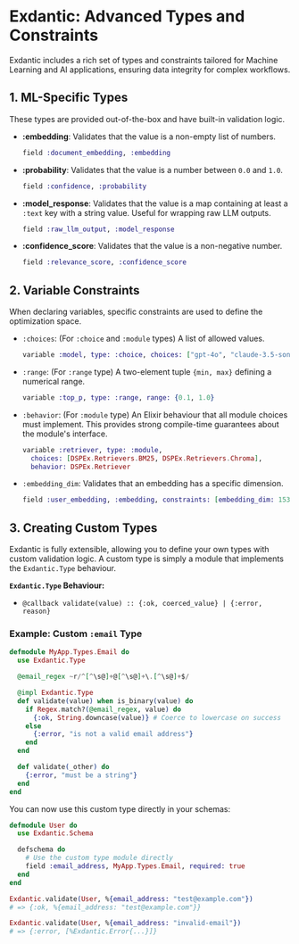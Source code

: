 # Exdantic: Advanced Types and Constraints

Exdantic includes a rich set of types and constraints tailored for Machine Learning and AI applications, ensuring data integrity for complex workflows.

## 1. ML-Specific Types

These types are provided out-of-the-box and have built-in validation logic.

*   **:embedding**: Validates that the value is a non-empty list of numbers.
    ```elixir
    field :document_embedding, :embedding
    ```

*   **:probability**: Validates that the value is a number between `0.0` and `1.0`.
    ```elixir
    field :confidence, :probability
    ```

*   **:model_response**: Validates that the value is a map containing at least a `:text` key with a string value. Useful for wrapping raw LLM outputs.
    ```elixir
    field :raw_llm_output, :model_response
    ```

*   **:confidence_score**: Validates that the value is a non-negative number.
    ```elixir
    field :relevance_score, :confidence_score
    ```

## 2. Variable Constraints

When declaring variables, specific constraints are used to define the optimization space.

*   `:choices`: (For `:choice` and `:module` types) A list of allowed values.
    ```elixir
    variable :model, type: :choice, choices: ["gpt-4o", "claude-3.5-sonnet"]
    ```
*   `:range`: (For `:range` type) A two-element tuple `{min, max}` defining a numerical range.
    ```elixir
    variable :top_p, type: :range, range: {0.1, 1.0}
    ```
*   `:behavior`: (For `:module` type) An Elixir behaviour that all module choices must implement. This provides strong compile-time guarantees about the module's interface.
    ```elixir
    variable :retriever, type: :module,
      choices: [DSPEx.Retrievers.BM25, DSPEx.Retrievers.Chroma],
      behavior: DSPEx.Retriever
    ```
*   `:embedding_dim`: Validates that an embedding has a specific dimension.
    ```elixir
    field :user_embedding, :embedding, constraints: [embedding_dim: 1536]
    ```

## 3. Creating Custom Types

Exdantic is fully extensible, allowing you to define your own types with custom validation logic. A custom type is simply a module that implements the `Exdantic.Type` behaviour.

**`Exdantic.Type` Behaviour:**

*   `@callback validate(value) :: {:ok, coerced_value} | {:error, reason}`

### Example: Custom `:email` Type

```elixir
defmodule MyApp.Types.Email do
  use Exdantic.Type

  @email_regex ~r/^[^\s@]+@[^\s@]+\.[^\s@]+$/

  @impl Exdantic.Type
  def validate(value) when is_binary(value) do
    if Regex.match?(@email_regex, value) do
      {:ok, String.downcase(value)} # Coerce to lowercase on success
    else
      {:error, "is not a valid email address"}
    end
  end

  def validate(_other) do
    {:error, "must be a string"}
  end
end
```

You can now use this custom type directly in your schemas:

```elixir
defmodule User do
  use Exdantic.Schema

  defschema do
    # Use the custom type module directly
    field :email_address, MyApp.Types.Email, required: true
  end
end

Exdantic.validate(User, %{email_address: "test@example.com"})
# => {:ok, %{email_address: "test@example.com"}}

Exdantic.validate(User, %{email_address: "invalid-email"})
# => {:error, [%Exdantic.Error{...}]}
```
